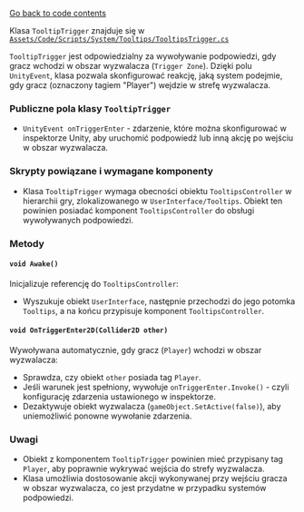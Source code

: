 ﻿[Go back to code contents](../../../codeContents.md)

Klasa `TooltipTrigger` znajduje się w [`Assets/Code/Scripts/System/Tooltips/TooltipsTrigger.cs`](../../../../Assets/Code/Scripts/System/Tooltips/TooltipsTrigger.cs)

`TooltipTrigger` jest odpowiedzialny za wywoływanie podpowiedzi, gdy gracz wchodzi w obszar wyzwalacza (`Trigger Zone`). Dzięki polu `UnityEvent`, klasa pozwala skonfigurować reakcję, jaką system podejmie, gdy gracz (oznaczony tagiem "Player") wejdzie w strefę wyzwalacza.

### Publiczne pola klasy `TooltipTrigger`
- `UnityEvent onTriggerEnter` - zdarzenie, które można skonfigurować w inspektorze Unity, aby uruchomić podpowiedź lub inną akcję po wejściu w obszar wyzwalacza.

### Skrypty powiązane i wymagane komponenty
- Klasa `TooltipTrigger` wymaga obecności obiektu `TooltipsController` w hierarchii gry, zlokalizowanego w `UserInterface/Tooltips`. Obiekt ten powinien posiadać komponent `TooltipsController` do obsługi wywoływanych podpowiedzi.

### Metody

#### `void Awake()`
Inicjalizuje referencję do `TooltipsController`:
- Wyszukuje obiekt `UserInterface`, następnie przechodzi do jego potomka `Tooltips`, a na końcu przypisuje komponent `TooltipsController`.

#### `void OnTriggerEnter2D(Collider2D other)`
Wywoływana automatycznie, gdy gracz (`Player`) wchodzi w obszar wyzwalacza:
- Sprawdza, czy obiekt `other` posiada tag `Player`.
- Jeśli warunek jest spełniony, wywołuje `onTriggerEnter.Invoke()` - czyli konfigurację zdarzenia ustawionego w inspektorze.
- Dezaktywuje obiekt wyzwalacza (`gameObject.SetActive(false)`), aby uniemożliwić ponowne wywołanie zdarzenia.

### Uwagi
- Obiekt z komponentem `TooltipTrigger` powinien mieć przypisany tag `Player`, aby poprawnie wykrywać wejścia do strefy wyzwalacza.
- Klasa umożliwia dostosowanie akcji wykonywanej przy wejściu gracza w obszar wyzwalacza, co jest przydatne w przypadku systemów podpowiedzi.
